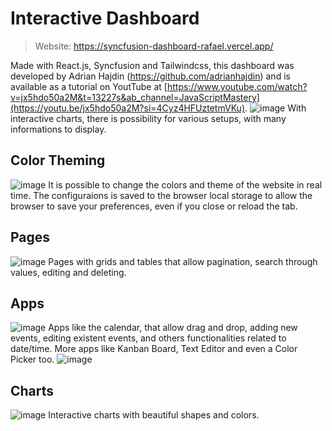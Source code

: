 # Interactive Dashboard
> Website: https://syncfusion-dashboard-rafael.vercel.app/

Made with React.js, Syncfusion and Tailwindcss, this dashboard was developed by Adrian Hajdin (https://github.com/adrianhajdin) and is available as a tutorial on YoutTube at [https://www.youtube.com/watch?v=jx5hdo50a2M&t=13227s&ab_channel=JavaScriptMastery](https://youtu.be/jx5hdo50a2M?si=4Cyz4HFUztetmVKu).
![image](https://github.com/rafec/react-learning/assets/67665270/7f4644eb-e21e-4afb-a173-c8ee08b08b75)
With interactive charts, there is possibility for various setups, with many informations to display.

## Color Theming
![image](https://github.com/rafec/react-learning/assets/67665270/ec78d8f7-5492-41f2-a86b-38fcf15fd128)
It is possible to change the colors and theme of the website in real time. The configuraions is saved to the browser local storage to allow the browser to save your preferences, even if you close or reload the tab.

## Pages
![image](https://github.com/rafec/react-learning/assets/67665270/49ba80df-95e8-4a3e-b1c9-9d3b659a7372)
Pages with grids and tables that allow pagination, search through values, editing and deleting.

## Apps
![image](https://github.com/rafec/react-learning/assets/67665270/82b64f62-4d2d-4961-9754-89c940018d54)
Apps like the calendar, that allow drag and drop, adding new events, editing existent events, and others functionalities related to date/time. More apps like Kanban Board, Text Editor and even a Color Picker too.
![image](https://github.com/rafec/react-learning/assets/67665270/0edb5a31-7168-4568-b637-23b776d39e68)

## Charts
![image](https://github.com/rafec/react-learning/assets/67665270/00a2dcc3-95a3-4ca3-b0cf-d6c01dba54b5)
Interactive charts with beautiful shapes and colors.




